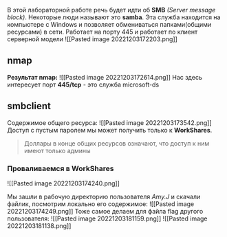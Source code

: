 В этой лабораторной работе речь будет идти об **SMB** _(Server message block)_.
Некоторые люди называют это **samba**.
Эта служба находится на компьютере с Windows и позволяет обмениваться папками(общими ресурсами) в сети.
Работает на порту 445 и работает по клиент серверной модели
![[Pasted image 20221203172203.png]]

## nmap
**Результат nmap:**
![[Pasted image 20221203172614.png]]
Нас здесь интересует порт **445/tcp** - это служба microsoft-ds

## smbclient
Содержимое общего ресурса:
![[Pasted image 20221203173542.png]]
Доступ с пустым паролем мы может получить только к **WorkShares**.
> Доллары в конце общих ресурсов означают, что доступ к ним имеют только админы

### Проваливаемся в WorkShares
![[Pasted image 20221203174240.png]]

Мы зашли в рабочую директорию пользователя _Amy.J_ и скачали файлик, посмотрим локально его содержимое:
![[Pasted image 20221203174249.png]]
Тоже самое делаем для файла flag другого пользователя:
![[Pasted image 20221203181159.png]]
![[Pasted image 20221203181138.png]]
